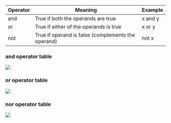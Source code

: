|Operator |	Meaning| 	Example
|--- | ---- | --- |
|and |	True if both the operands are true   |	x and y
|or	 |True if either of the operands is true |	x or y
|not | 	True if operand is false (complements the operand) |	not x 

### and operator table 
![](https://i.imgur.com/sxri9sC.jpg) 

### or operator table  
![](https://i.imgur.com/F5RSyjd.jpg)   

### nor operator table  
![](https://i.imgur.com/bNtIGfF.jpg)
